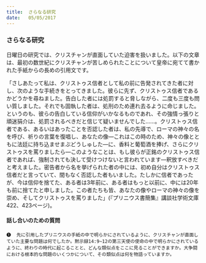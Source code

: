 ```yaml
---
title:  さらなる研究
date:   05/05/2017
---
```


### さらなる研究

 日曜日の研究では、クリスチャンが直面していた迫害を扱いました。以下の文章は、最初の数世紀にクリスチャンが苦しめられたことについて皇帝に宛てて書かれた手紙からの長めの引用文です。

「さしあたって私は、クリストゥス信者として私の前に告発されてきた者に対し、次のような手続きをとってきました。彼らに先ず、クリストゥス信者であるかどうかを尋ねました。告白した者には処罰すると脅しながら、二度も三度も問い質しました。それでも固執した者は、処刑のため連れ去るように命じました。というのも、彼らの告白している信仰がいかなるものであれ、その強情っ張りと頑迷狷介は、処罰されるべきだと信じて疑いませんでした......。クリストゥス信者である、あるいはあったことを否認した者は、私の先導で、ローマの神々の名を呼び、祈りの言葉を復唱し、あなたの像―これはこの時のため、神々の像とともに法廷に持ち込ませまぶどうしゅした―に、香料と葡萄酒を捧げ、さらにクリストゥスを罵りましたら―このようなことは、もし彼らが正銘のクリストゥス信者であれば、強制されても決して受けつけないと言われています―釈放すべきだと考えました。密告者から名を挙げられた者の中には、初め自分はクリストゥス信者だと言っていて、間もなく否認した者もいました。たしかに信者であったが、今は信仰を捨てた、ある者は3年前に、ある者はもっと以前に、中には20年も前に捨てたと申しました。この者たちも皆、あなたの像やローマの神々の像を崇め、そしてクリストゥスを罵りました」(『プリニウス書簡集』講談社学術文庫422、423ページ)。

#### 話し合いのための質問

`❶	先に引用したプリニウスの手紙の中で明らかにされているように、クリスチャンが直面していた主要な問題は何でしたか。黙示録14:9~12の第三天使の使命の中で明らかにされているように、終わりの時代に起こることと、どんな類似点をここに見ることができますか。大争闘における根本的な問題のいくつかについて、その類似点は何を物語っていますか。`
